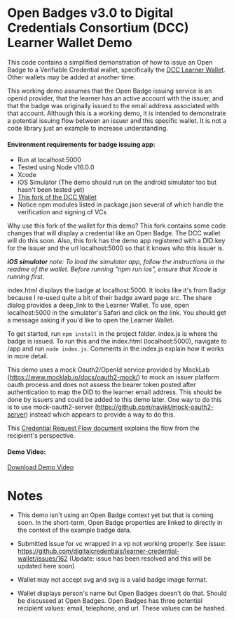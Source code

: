 # Open Badges v3.0 to Digital Credentials Consortium (DCC) Learner Wallet Demo

This code contains a simplified demonstration of how to issue an Open Badge to a Verifiable Credential wallet, specifically the [DCC Learner Wallet](https://github.com/digitalcredentials/learner-credential-wallet). Other wallets may be added at another time. 

This working demo assumes that the Open Badge issuing service is an openid provider, that the learner has an active account with the issuer, and that the badge was originally issued to the email address associated with that account. Although this is a working demo, it is intended to demonstrate a potential issuing flow between an issuer and this specific wallet. It is not a code library just an example to increase understanding. 

#### Environment requirements for badge issuing app:

* Run at localhost:5000
* Tested using Node v16.0.0
* Xcode
* iOS Simulator (The demo should run on the android simulator too but hasn't been tested yet)
* [This fork of the DCC Wallet](https://github.com/kayaelle/learner-credential-wallet)
* Notice npm modules listed in package.json several of which handle the verification and signing of VCs

Why use this fork of the wallet for this demo? This fork contains some code changes that will display a credential like an Open Badge. The DCC wallet will do this soon. Also, this fork has the demo app registered with a DID:key for the Issuer and the url localhost:5000 so that it knows who this issuer is. 

<em>**iOS simulator** note: To load the simulator app, follow the instructions in the readme of the wallet. Before running "npm run ios", ensure that Xcode is running first.</em>

index.html displays the badge at localhost:5000. It looks like it's from Badgr because I re-used quite a bit of their badge award page src. The share dialog provides a deep_link to the Learner Wallet. To use, open localhost:5000 in the simulator's Safari and click on the link. You should get a message asking if you'd like to open the Learner Wallet.

To get started, run `npm install` in the project folder. index.js is where the badge is issued. To run this and the index.html (localhost:5000), navigate to /app and run `node index.js`. Comments in the index.js explain how it works in more detail.

This demo uses a mock Oauth2/OpenId service provided by MockLab (https://www.mocklab.io/docs/oauth2-mock/) to mock an issuer platform oauth process and does not assess the bearer token posted after authentication to map the DID to the learner email address. This should be done by issuers and could be added to this demo later. One way to do this is to use mock-oauth2-server (https://github.com/navikt/mock-oauth2-server) instead which appears to provide a way to do this.  


This [Credential Request Flow document](https://github.com/digitalcredentials/docs/blob/main/request/credential_request.md) explains the flow from the recipient's perspective.

#### Demo Video:

[Download Demo Video](https://github.com/kayaelle/obv3-vc-wallet-demo/blob/master/Demo-VC-Open-Badge-to-DCC-Learner-Wallet.mp4)


 # Notes

* This demo isn't using an Open Badge context yet but that is coming soon. In the short-term, Open Badge properties are linked to directly in the context of the example badge data.

* Submitted issue for vc wrapped in a vp not working properly. See issue: https://github.com/digitalcredentials/learner-credential-wallet/issues/162 (Update: issue has been resolved and this will be updated here soon)

* Wallet may not accept svg and svg is a valid badge image format.

* Wallet displays person's name but Open Badges doesn't do that. Should be discussed at Open Badges. Open Badges has three potential recipient values: email, telephone, and url. These values can be hashed. 
